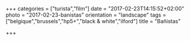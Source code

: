 +++
categories = ["turista","film"]
date = "2017-02-23T14:15:52+02:00"
photo = "2017-02-23-banistas"
orientation = "landscape"
tags = ["belgique","brussels","hp5+","black & white","ilford"]
title = "Bañistas"

+++
